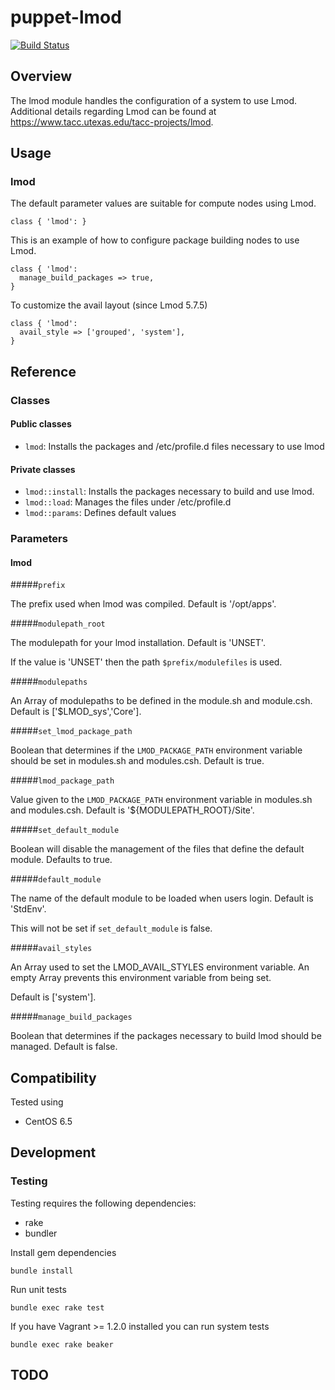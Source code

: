 # puppet-lmod

[![Build Status](https://travis-ci.org/treydock/puppet-lmod.png)](https://travis-ci.org/treydock/puppet-lmod)

## Overview

The lmod module handles the configuration of a system to use Lmod.  Additional details regarding Lmod can be found at https://www.tacc.utexas.edu/tacc-projects/lmod.

## Usage

### lmod

The default parameter values are suitable for compute nodes using Lmod.

    class { 'lmod': }

This is an example of how to configure package building nodes to use Lmod.

    class { 'lmod':
      manage_build_packages => true,
    }

To customize the avail layout (since Lmod 5.7.5)

    class { 'lmod':
      avail_style => ['grouped', 'system'],
    }

## Reference

### Classes

#### Public classes

* `lmod`: Installs the packages and /etc/profile.d files necessary to use lmod

#### Private classes

* `lmod::install`: Installs the packages necessary to build and use lmod.
* `lmod::load`: Manages the files under /etc/profile.d
* `lmod::params`: Defines default values

### Parameters

#### lmod

#####`prefix`

The prefix used when lmod was compiled.  Default is '/opt/apps'.

#####`modulepath_root`

The modulepath for your lmod installation.  Default is 'UNSET'.

If the value is 'UNSET' then the path `$prefix/modulefiles` is used.

#####`modulepaths`

An Array of modulepaths to be defined in the module.sh and module.csh.  Default is ['$LMOD_sys','Core'].

#####`set_lmod_package_path`

Boolean that determines if the `LMOD_PACKAGE_PATH` environment variable should be set in modules.sh and modules.csh.  Default is true.

#####`lmod_package_path`

Value given to the `LMOD_PACKAGE_PATH` environment variable in modules.sh and modules.csh.  Default is '${MODULEPATH_ROOT}/Site'.

#####`set_default_module`

Boolean will disable the management of the files that define the default module.  Defaults to true.

#####`default_module`

The name of the default module to be loaded when users login.  Default is 'StdEnv'.

This will not be set if `set_default_module` is false.

#####`avail_styles`

An Array used to set the LMOD_AVAIL_STYLES environment variable.  An empty Array prevents this environment variable from being set.

Default is ['system'].

#####`manage_build_packages`

Boolean that determines if the packages necessary to build lmod should be managed.  Default is false.

## Compatibility

Tested using

* CentOS 6.5

## Development

### Testing

Testing requires the following dependencies:

* rake
* bundler

Install gem dependencies

    bundle install

Run unit tests

    bundle exec rake test

If you have Vagrant >= 1.2.0 installed you can run system tests

    bundle exec rake beaker

## TODO

